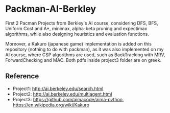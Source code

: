 # Packman-AI-Berkley
First 2 Pacman Projects from Berkley's AI course, considering DFS, BFS, Uniform Cost and A*, minimax, alpha-beta pruning and expectimax algorithms, while also designing heuristics and evaluation functions.

Moreover, a Kakuro (japanese game) implementation is added on this repository (nothing to do with packman), as it was also implemented on my AI course, where CSP algorithms are used, such as BackTracking with MRV, ForwardChecking and MAC. Both pdfs inside project3 folder are on greek.

## Reference
- Project1: http://ai.berkeley.edu/search.html
- Project2: http://ai.berkeley.edu/multiagent.html
- Project3: https://github.com/aimacode/aima-python, https://en.wikipedia.org/wiki/Kakuro
